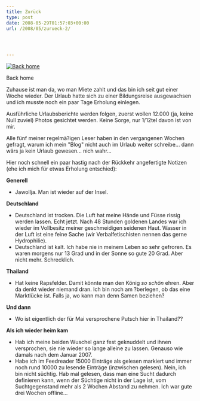 ```yaml
---
title: Zurück
type: post
date: 2008-05-29T01:57:03+00:00
url: /2008/05/zurueck-2/




---
```

<div class="flickr">
  <a href="http://www.flickr.com/photos/schreibblogade/2533405695/" title="Back home"><img src="//farm3.static.flickr.com/2273/2533405695_bdf853e038.jpg" alt="Back home" /></a></p>

  <p>
    Back home
  </p>
</div>

Zuhause ist man da, wo man Miete zahlt und das bin ich seit gut einer Woche wieder. Der Urlaub hatte sich zu einer Bildungsreise ausgewachsen und ich musste noch ein paar Tage Erholung einlegen.

Ausführliche Urlaubsberichte werden folgen, zuerst wollen 12.000 (ja, keine Null zuviel) Photos gesichtet werden. Keine Sorge, nur 1/12tel davon ist von mir.

Alle fünf meiner regelmä?igen Leser haben in den vergangenen Wochen gefragt, warum ich mein "Blog" nicht auch im Urlaub weiter schreibe... dann wärs ja kein Urlaub gewesen... nich wahr...

Hier noch schnell ein paar hastig nach der Rückkehr angefertigte Notizen (ehe ich mich für etwas Erholung entschied):

**Generell**

  * Jawollja. Man ist wieder auf der Insel.

**Deutschland**

  * Deutschland ist trocken. Die Luft hat meine Hände und Füsse rissig werden lassen. Echt jetzt. Nach 48 Stunden goldenen Landes war ich wieder im Vollbesitz meiner geschmeidigen seidenen Haut. Wasser in der Luft ist eine feine Sache (wir Verbalfetischisten nennen das gerne Hydrophilie).
  * Deutschland ist kalt. Ich habe nie in meinem Leben so sehr gefroren. Es waren morgens nur 13 Grad und in der Sonne so gute 20 Grad. Aber nicht mehr. Schrecklich.

**Thailand**

  * Hat keine Rapsfelder. Damit könnte man den König _so schön_ ehren. Aber da denkt wieder niemand dran. Ich bin noch am ?berlegen, ob das eine Marktlücke ist. Falls ja, wo kann man denn Samen beziehen?

**Und dann**

  * Wo ist eigentlich der für Mai versprochene Putsch hier in Thailand??

**Als ich wieder heim kam**

  * Hab ich meine beiden Wuschel ganz fest geknuddelt und ihnen versprochen, sie nie wieder so lange alleine zu lassen. Genauso wie damals nach dem Januar 2007.
  * Habe ich im Feedreader 15000 Einträge als gelesen markiert und immer noch rund 10000 zu lesende Einträge (inzwischen gelesen). Nein, ich bin nicht süchtig. Hab mal gelesen, dass man eine Sucht dadurch definieren kann, wenn der Süchtige nicht in der Lage ist, vom Suchtgegenstand mehr als 2 Wochen Abstand zu nehmen. Ich war gute drei Wochen offline...
